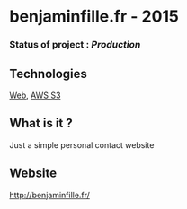 # benjaminfille.fr - 2015

### Status of project : *Production*

## Technologies

[Web](https://developer.mozilla.org/fr/docs/Web), [AWS S3](https://aws.amazon.com/s3)

## What is it ?

Just a simple personal contact website

## Website

http://benjaminfille.fr/
